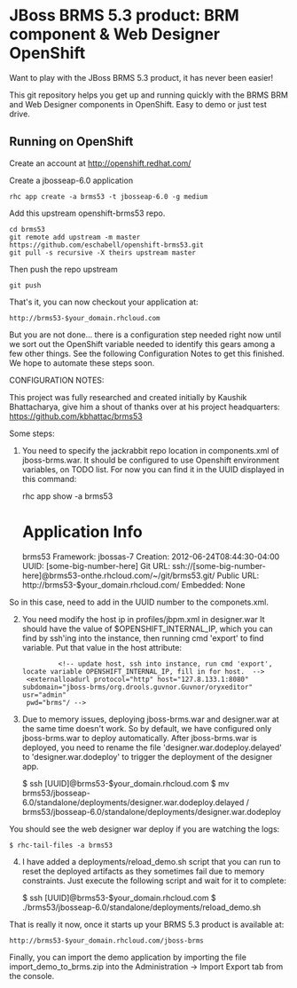 JBoss BRMS 5.3 product: BRM component & Web Designer OpenShift 
==============================================================
Want to play with the JBoss BRMS 5.3 product, it has never been easier!

This git repository helps you get up and running quickly with the BRMS 
BRM and Web Designer components in OpenShift. Easy to demo or just test
drive.

Running on OpenShift
----------------------

Create an account at http://openshift.redhat.com/

Create a jbosseap-6.0 application

    rhc app create -a brms53 -t jbosseap-6.0 -g medium

Add this upstream openshift-brms53 repo.

    cd brms53
    git remote add upstream -m master https://github.com/eschabell/openshift-brms53.git
    git pull -s recursive -X theirs upstream master
    
Then push the repo upstream

    git push

That's it, you can now checkout your application at:

    http://brms53-$your_domain.rhcloud.com

But you are not done... there is a configuration step needed right now until we sort out 
the OpenShift variable needed to identify this gears among a few other things. See the 
following Configuration Notes to get this finished. We hope to automate these steps soon.

CONFIGURATION NOTES:

This project was fully researched and created initially by Kaushik Bhattacharya, give him
a shout of thanks over at his project headquarters: https://github.com/kbhattac/brms53

Some steps:

1) You need to specify the jackrabbit repo location in components.xml of jboss-brms.war.  It should be configured to use Openshift
environment variables, on TODO list. For now you can find it in the UUID displayed in this command:

    rhc app show -a brms53
   
    Application Info
    ================
    brms53
    Framework: jbossas-7
    Creation: 2012-06-24T08:44:30-04:00
    UUID: [some-big-number-here]
    Git URL: ssh://[some-big-number-here]@brms53-onthe.rhcloud.com/~/git/brms53.git/
    Public URL: http://brms53-$your_domain.rhcloud.com/
    Embedded: None

So in this case, need to add in the UUID number to the componets.xml.

2) You need modify the host ip in profiles/jbpm.xml in designer.war It should have the value of $OPENSHIFT_INTERNAL_IP, which you
can find by ssh'ing into the instance, then running cmd 'export' to find variable. Put that value in the host attribute:

				<!-- update host, ssh into instance, run cmd 'export', locate variable OPENSHIFT_INTERNAL_IP, fill in for host.  -->
        <externalloadurl protocol="http" host="127.8.133.1:8080" subdomain="jboss-brms/org.drools.guvnor.Guvnor/oryxeditor" usr="admin"
        pwd="brms"/ -->

3) Due to memory issues, deploying jboss-brms.war and designer.war at the same time doesn't work. So by default, we have
configured only jboss-brms.war to deploy automatically. After jboss-brms.war is deployed, you need to rename the file 
'designer.war.dodeploy.delayed' to 'designer.war.dodeploy' to trigger the deployment of the designer app.

    $ ssh [UUID]@brms53-$your_domain.rhcloud.com
    $ mv brms53/jbosseap-6.0/standalone/deployments/designer.war.dodeploy.delayed  /
         brms53/jbosseap-6.0/standalone/deployments/designer.war.dodeploy

You should see the web designer war deploy if you are watching the logs:

    $ rhc-tail-files -a brms53

4) I have added a deployments/reload_demo.sh script that you can run to reset the deployed artifacts as they sometimes fail due to
memory constraints. Just execute the following script and wait for it to complete:

    $ ssh [UUID]@brms53-$your_domain.rhcloud.com
		$ ./brms53/jbosseap-6.0/standalone/deployments/reload_demo.sh

That is really it now, once it starts up your BRMS 5.3 product is available at:

    http://brms53-$your_domain.rhcloud.com/jboss-brms

Finally, you can import the demo application by importing the file import_demo_to_brms.zip into the Administration -> Import Export
tab from the console.
